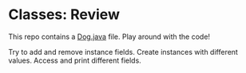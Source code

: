 # Classes: Review

This repo contains a [Dog.java](https://github.com/keldavis/Java-Practice/blob/master/Foundations/3.%20Classes%20and%20Objects/Classes-Review/Dog.java) file. Play around with the code!

Try to add and remove instance fields. Create instances with different values. Access and print different fields.
